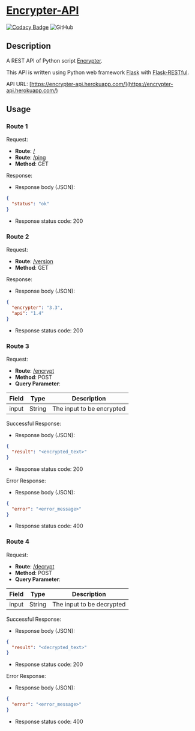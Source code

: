 # [Encrypter-API](https://encrypter-api.herokuapp.com/)

[![Codacy Badge](https://app.codacy.com/project/badge/Grade/697abd5b80404d8e9e8acac31be528b1)](https://www.codacy.com/gh/MaxsLi/Encrypter-API/dashboard?utm_source=github.com&amp;utm_medium=referral&amp;utm_content=MaxsLi/Encrypter-API&amp;utm_campaign=Badge_Grade)
![GitHub](https://img.shields.io/github/license/MaxsLi/Encrypter-API)

## Description

A REST API of Python script [Encrypter](https://github.com/MaxsLi/Encrypter).

This API is written using Python web framework [Flask](https://flask.palletsprojects.com/en/1.1.x/)
with [Flask-RESTful](https://flask-restful.readthedocs.io/en/latest/).

API URL: [https://encrypter-api.herokuapp.com/](https://encrypter-api.herokuapp.com/)

## Usage

### Route 1

Request:

* **Route**: [/](https://encrypter-api.herokuapp.com/)
* **Route**: [/ping](https://encrypter-api.herokuapp.com/ping)
* **Method**: GET

Response:

* Response body (JSON):

```json
{
  "status": "ok"
}
```

* Response status code: 200

### Route 2

Request:

* **Route**: [/version](https://encrypter-api.herokuapp.com/version)
* **Method**: GET

Response:

* Response body (JSON):

```json
{
  "encrypter": "3.3",
  "api": "1.4"
}
```

* Response status code: 200

### Route 3

Request:

* **Route**: [/encrypt](https://encrypter-api.herokuapp.com/encrypt)
* **Method**: POST
* **Query Parameter**:

| **Field** | **Type** | **Description** |
| --------- | -------- | --------------- |
|   input   |  String  | The input to be encrypted |

Successful Response:

* Response body (JSON):

```json
{
  "result": "<encrypted_text>"
}
```

* Response status code: 200

Error Response:

* Response body (JSON):

```json
{
  "error": "<error_message>"
}
```

* Response status code: 400

### Route 4

Request:

* **Route**: [/decrypt](https://encrypter-api.herokuapp.com/decrypt)
* **Method**: POST
* **Query Parameter**:

| **Field** | **Type** | **Description** |
| --------- | -------- | --------------- |
|   input   |  String  | The input to be decrypted |

Successful Response:

* Response body (JSON):

```json
{
  "result": "<decrypted_text>"
}
```

* Response status code: 200

Error Response:

* Response body (JSON):

```json
{
  "error": "<error_message>"
}
```

* Response status code: 400
